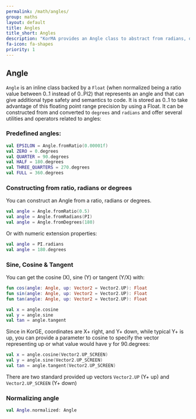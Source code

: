 ```yaml
---
permalink: /math/angles/
group: maths
layout: default
title: Angles
title_short: Angles
description: "KorMA provides an Angle class to abstract from radians, degrees or ratios"
fa-icon: fa-shapes
priority: 1
---
```


## Angle

`Angle` is an inline class backed by a `Float` (when normalized being a ratio value between 0..1 instead of 0..PI2)
that represents an angle and that can give additional type safety and semantics to code.
It is stored as 0..1 to take advantage of this floating point range precision by using a Float.
It can be constructed from and converted to `degrees` and `radians` and offer several
utilities and operators related to angles:

### Predefined angles:

```kotlin
val EPSILON = Angle.fromRatio(0.00001f)
val ZERO = 0.degrees
val QUARTER = 90.degrees
val HALF = 180.degrees
val THREE_QUARTERS = 270.degrees
val FULL = 360.degrees
```

### Constructing from ratio, radians or degrees

You can construct an Angle from a ratio, radians or degrees.

```kotlin
val angle = Angle.fromRatio(0.5)
val angle = Angle.fromRadians(PI)
val angle = Angle.fromDegrees(180)
```

Or with numeric extension properties:

```kotlin
val angle = PI.radians
val angle = 180.degrees
```

### Sine, Cosine & Tangent 

You can get the cosine (X), sine (Y) or tangent (Y/X) with:

```kotlin
fun cos(angle: Angle, up: Vector2 = Vector2.UP): Float
fun sin(angle: Angle, up: Vector2 = Vector2.UP): Float
fun tan(angle: Angle, up: Vector2 = Vector2.UP): Float
```

```kotlin
val x = angle.cosine
val y = angle.sine
val tan = angle.tangent
```

Since in KorGE, coordinates are X+ right, and Y+ down, while typical Y+ is up, you can provide a parameter to cosine to specify
the vector representing up or what value would have y for 90.degrees:

```kotlin
val x = angle.cosine(Vector2.UP_SCREEN)
val y = angle.sine(Vector2.UP_SCREEN)
val tan = angle.tangent(Vector2.UP_SCREEN)
```

There are two standard provided up vectors `Vector2.UP` (Y+ up) and `Vector2.UP_SCREEN` (Y+ down)

### Normalizing angle

```kotlin
val Angle.normalized: Angle
```
